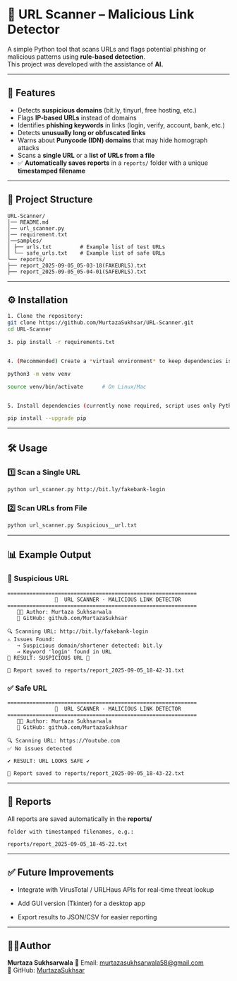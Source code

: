 # 🔎 URL Scanner – Malicious Link Detector

A simple Python tool that scans URLs and flags potential phishing or malicious patterns using **rule-based detection**.  
This project was developed with the assistance of **AI.**

---

## 🚀 Features
- Detects **suspicious domains** (bit.ly, tinyurl, free hosting, etc.)
- Flags **IP-based URLs** instead of domains
- Identifies **phishing keywords** in links (login, verify, account, bank, etc.)
- Detects **unusually long or obfuscated links**
- Warns about **Punycode (IDN) domains** that may hide homograph attacks
- Scans a **single URL** or a **list of URLs from a file**
- ✅ **Automatically saves reports** in a `reports/` folder with a unique **timestamped filename**

---

  ## 📂 Project Structure
  ```
  URL-Scanner/
│── README.md
│── url_scanner.py
│── requirement.txt
│──samples/
│ ├── urls.txt         # Example list of test URLs
│ └── safe_urls.txt    # Example list of safe URLs
└── reports/
├── report_2025-09-05_05-03-18(FAKEURLS).txt
├── report_2025-09-05_05-04-01(SAFEURLS).txt

```
---

## ⚙️ Installation
```bash
1. Clone the repository:
git clone https://github.com/MurtazaSukhsar/URL-Scanner.git
cd URL-Scanner

3. pip install -r requirements.txt


4. (Recommended) Create a *virtual environment* to keep dependencies isolated:

python3 -m venv venv

source venv/bin/activate      # On Linux/Mac


5. Install dependencies (currently none required, script uses only Python built-ins):

pip install --upgrade pip

```

---

## 🛠 Usage

### 1️⃣ Scan a Single URL
```bash
python url_scanner.py http://bit.ly/fakebank-login
```

### 2️⃣ Scan URLs from File
```bash
python url_scanner.py Suspicious__url.txt
```

---
## 📊 Example Output

### 🚨 Suspicious URL
```
============================================================
               🔎  URL SCANNER - MALICIOUS LINK DETECTOR
============================================================
   👨‍💻 Author: Murtaza Sukhsarwala
   🔗 GitHub: github.com/MurtazaSukhsar

🔍 Scanning URL: http://bit.ly/fakebank-login
⚠ Issues Found:
   → Suspicious domain/shortener detected: bit.ly
   → Keyword 'login' found in URL
🚨 RESULT: SUSPICIOUS URL 🚨

📄 Report saved to reports/report_2025-09-05_18-42-31.txt

```
### ✅ Safe URL
```
============================================================
               🔎  URL SCANNER - MALICIOUS LINK DETECTOR
============================================================
   👨‍💻 Author: Murtaza Sukhsarwala
   🔗 GitHub: github.com/MurtazaSukhsar

🔍 Scanning URL: https://Youtube.com
✅ No issues detected

✔ RESULT: URL LOOKS SAFE ✔

📄 Report saved to reports/report_2025-09-05_18-43-22.txt

```
---

## 📂 Reports
All reports are saved automatically in the **reports/**
```
folder with timestamped filenames, e.g.:

reports/report_2025-09-05_18-45-22.txt
```
---

## ✅ Future Improvements
- Integrate with VirusTotal / URLHaus APIs for real-time threat lookup

- Add GUI version (Tkinter) for a desktop app

- Export results to JSON/CSV for easier reporting

---

##  👨‍💻Author
**Murtaza Sukhsarwala**
📧 Email: murtazasukhsarwala58@gmail.com  
🔗 GitHub: [MurtazaSukhsar](https://github.com/MurtazaSukhsar)
